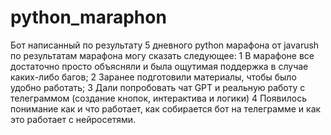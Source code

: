 # python_maraphon

Бот написанный по результату 5 дневного python марафона от javarush
по результатам марафона могу сказать следующее:
1 В марафоне все достаточно просто объясняли и была ощутимая поддержка в случае каких-либо багов;
2 Заранее подготовили материалы, чтобы было удобно работать;
3 Дали попробовать чат GPT и реальную работу с телеграммом (создание кнопок, интерактива и логики)
4 Появилось понимание как и что работает, как собирается бот на телеграмме и как это работает с нейросетями.
